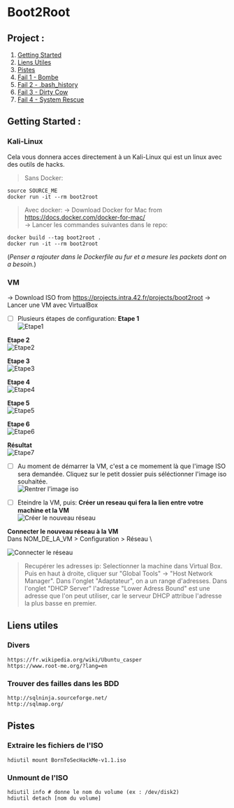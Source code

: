 # Boot2Root

## Project :
1. [Getting Started](#getting-started)
2. [Liens Utiles](#lien-utiles)
3. [Pistes](#pistes)
4. [Fail 1 - Bombe](writeup1.md)
5. [Fail 2 - .bash_history](writeup2.md)
6. [Fail 3 - Dirty Cow](writeup3.md)
7. [Fail 4 - System Rescue](writeup4.md)

## Getting Started : <a name="getting-started"></a>

### Kali-Linux
Cela vous donnera acces directement à un Kali-Linux qui est un linux avec des outils de hacks.

> Sans Docker:
```
source SOURCE_ME
docker run -it --rm boot2root
```

> Avec docker:
-> Download Docker for Mac from https://docs.docker.com/docker-for-mac/ \
-> Lancer les commandes suivantes dans le repo:
```
docker build --tag boot2root .
docker run -it --rm boot2root
```

(_Penser a rajouter dans le Dockerfile au fur et a mesure les packets dont on a besoin._)


### VM
-> Download ISO from https://projects.intra.42.fr/projects/boot2root
-> Lancer une VM avec VirtualBox
- [ ] Plusieurs étapes de configuration:
**Etape 1** \
![Etape1](https://github.com/shfranc/Boot2Root/blob/master/images/Capture%20d%E2%80%99%C3%A9cran%202019-05-03%20%C3%A0%2013.51.10.png?raw=true)

**Etape 2** \
![Etape2](https://github.com/shfranc/Boot2Root/blob/master/images/Capture%20d%E2%80%99%C3%A9cran%202019-05-03%20%C3%A0%2013.51.26.png?raw=true)

**Etape 3** \
![Etape3](https://github.com/shfranc/Boot2Root/blob/master/images/Capture%20d%E2%80%99%C3%A9cran%202019-05-03%20%C3%A0%2013.51.34.png?raw=true)

**Etape 4** \
![Etape4](https://github.com/shfranc/Boot2Root/blob/master/images/Capture%20d%E2%80%99%C3%A9cran%202019-05-03%20%C3%A0%2013.51.42.png?raw=true)

**Etape 5** \
![Etape5](https://github.com/shfranc/Boot2Root/blob/master/images/Capture%20d%E2%80%99%C3%A9cran%202019-05-03%20%C3%A0%2013.51.49.png?raw=true)

**Etape 6** \
![Etape6](https://github.com/shfranc/Boot2Root/blob/master/images/Capture%20d%E2%80%99%C3%A9cran%202019-05-03%20%C3%A0%2013.51.57.png?raw=true)

**Résultat** \
![Etape7](https://github.com/shfranc/Boot2Root/blob/master/images/Capture%20d%E2%80%99%C3%A9cran%202019-05-03%20%C3%A0%2013.52.06.png?raw=true)

- [ ] Au moment de démarrer la VM, c'est a ce momement là que l'image ISO sera demandée. Cliquez sur le petit dossier puis séléctionner l'image iso souhaitée. \
![Rentrer l'image iso](https://github.com/shfranc/Boot2Root/blob/master/images/Capture%20d%E2%80%99%C3%A9cran%202019-05-03%20%C3%A0%2013.52.25.png?raw=true)

- [ ] Eteindre la VM, puis:
**Créer un reseau qui fera la lien entre votre machine et la VM** \
![Créer le nouveau réseau](https://github.com/shfranc/Boot2Root/blob/master/images/Capture%20d%E2%80%99%C3%A9cran%202019-05-03%20%C3%A0%2015.07.51.png?raw=true)

**Connecter le nouveau réseau à la VM** \
Dans NOM_DE_LA_VM > Configuration > Réseau \

![Connecter le réseau](https://github.com/shfranc/Boot2Root/blob/master/images/Capture%20d%E2%80%99%C3%A9cran%202019-05-03%20%C3%A0%2014.37.47.png?raw=true)

> Recupérer les adresses ip:
Selectionner la machine dans Virtual Box. Puis en haut à droite, cliquer sur "Global Tools" -> "Host Network Manager".
Dans l'onglet "Adaptateur", on a un range d'adresses.
Dans l'onglet "DHCP Server" l'adresse "Lower Adress Bound" est une adresse que l'on peut utiliser, car le serveur DHCP attribue l'adresse la plus basse en premier.


## Liens utiles <a name="liens-utiles"></a>

### Divers
```
https://fr.wikipedia.org/wiki/Ubuntu_casper
https://www.root-me.org/?lang=en
```

### Trouver des failles dans les BDD
```
http://sqlninja.sourceforge.net/
http://sqlmap.org/
```


## Pistes <a name="pistes"></a>

### Extraire les fichiers de l'ISO

`hdiutil mount BornToSecHackMe-v1.1.iso`

### Unmount de l'ISO

```
hdiutil info # donne le nom du volume (ex : /dev/disk2)
hdiutil detach [nom du volume]
```

